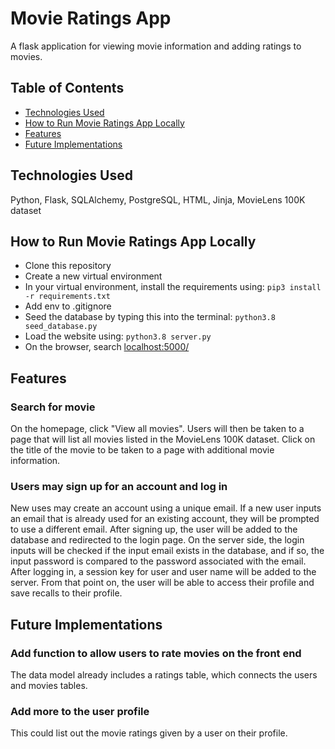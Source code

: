 # Movie Ratings App

A flask application for viewing movie information and adding ratings to movies.

## Table of Contents

- [Technologies Used](https://github.com/kristalkung/movie-ratings-app#technologies-used)
- [How to Run Movie Ratings App Locally](https://github.com/kristalkung/movie-ratings-app#how-to-run-locally)
- [Features](https://github.com/kristalkung/movie-ratings-app#features)
- [Future Implementations](https://github.com/kristalkung/movie-ratings-app#future-implementations)

## Technologies Used

Python, Flask, SQLAlchemy, PostgreSQL, HTML, Jinja, MovieLens 100K dataset

## How to Run Movie Ratings App Locally

- Clone this repository
- Create a new virtual environment
- In your virtual environment, install the requirements using: ```pip3 install -r requirements.txt```
- Add env to .gitignore
- Seed the database by typing this into the terminal: ```python3.8 seed_database.py```
- Load the website using: ```python3.8 server.py```
- On the browser, search [localhost:5000/](localhost:5000/)

## Features

### Search for movie

On the homepage, click "View all movies". Users will then be taken to a page that will list all
movies listed in the MovieLens 100K dataset. Click on the title of the movie to be taken to a page with additional movie information.

### Users may sign up for an account and log in

New uses may create an account using a unique email. If a new user inputs an email that is already used for an existing account, they will be prompted to use a different email. After signing up, the user will be added to the database and redirected to the login page. On the server side, the login inputs will be checked if the input email exists in the database, and if so, the input password is compared to the password associated with the email. After logging in, a session key for user and user name will be added to the server. From that point on, the user will be able to access their profile and save recalls to their profile.

<!-- ### Users may rate movies -->

## Future Implementations

### Add function to allow users to rate movies on the front end

The data model already includes a ratings table, which connects the users and movies tables.

### Add more to the user profile

This could list out the movie ratings given by a user on their profile.